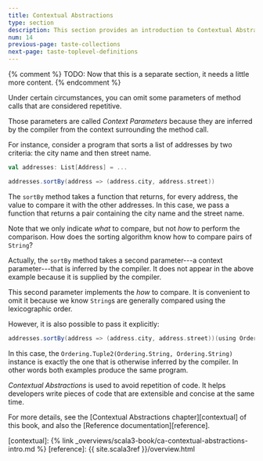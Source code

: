 ```yaml
---
title: Contextual Abstractions
type: section
description: This section provides an introduction to Contextual Abstractions in Scala 3.
num: 14
previous-page: taste-collections
next-page: taste-toplevel-definitions
---
```



{% comment %}
TODO: Now that this is a separate section, it needs a little more content.
{% endcomment %}

Under certain circumstances, you can omit some parameters of method calls that are considered repetitive.

Those parameters are called _Context Parameters_ because they are inferred by the compiler from the context surrounding the method call.

For instance, consider a program that sorts a list of addresses by two criteria: the city name and then street name.

```scala
val addresses: List[Address] = ...

addresses.sortBy(address => (address.city, address.street))
```

The `sortBy` method takes a function that returns, for every address, the value to compare it with the other addresses.
In this case, we pass a function that returns a pair containing the city name and the street name.

Note that we only indicate _what_ to compare, but not _how_ to perform the comparison.
How does the sorting algorithm know how to compare pairs of `String`?

Actually, the `sortBy` method takes a second parameter---a context parameter---that is inferred by the compiler.
It does not appear in the above example because it is supplied by the compiler.

This second parameter implements the _how_ to compare.
It is convenient to omit it because we know `String`s are generally compared using the lexicographic order.

However, it is also possible to pass it explicitly:

```scala
addresses.sortBy(address => (address.city, address.street))(using Ordering.Tuple2(Ordering.String, Ordering.String))
```

In this case, the `Ordering.Tuple2(Ordering.String, Ordering.String)` instance is exactly the one that is otherwise inferred by the compiler.
In other words both examples produce the same program.

_Contextual Abstractions_ is used to avoid repetition of code.
It helps developers write pieces of code that are extensible and concise at the same time.

For more details, see the [Contextual Abstractions chapter][contextual] of this book, and also the [Reference documentation][reference].



[contextual]: {% link _overviews/scala3-book/ca-contextual-abstractions-intro.md %}
[reference]: {{ site.scala3ref }}/overview.html
